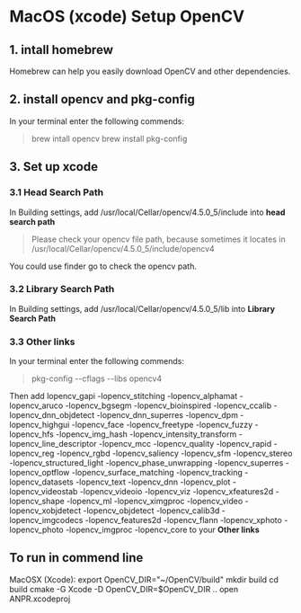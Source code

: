 # MacOS (xcode) Setup OpenCV

## 1. intall homebrew

Homebrew can help you easily download OpenCV and other dependencies. 

## 2. install opencv and pkg-config

In your terminal enter the following commends:

> brew intall opencv
brew install pkg-config

## 3. Set up xcode

### 3.1 Head Search Path

In Building settings,  add /usr/local/Cellar/opencv/4.5.0_5/include into **head search path** 

> Please check your opencv file path, because sometimes it locates in /usr/local/Cellar/opencv/4.5.0_5/include/opencv4

You could use finder go to check the opencv path.

### 3.2 Library Search Path

In Building settings,  add /usr/local/Cellar/opencv/4.5.0_5/lib into **Library Search Path**

### 3.3 Other links

In your terminal enter the following commends:

> pkg-config --cflags --libs opencv4

Then add lopencv_gapi -lopencv_stitching -lopencv_alphamat -lopencv_aruco -lopencv_bgsegm -lopencv_bioinspired -lopencv_ccalib -lopencv_dnn_objdetect -lopencv_dnn_superres -lopencv_dpm -lopencv_highgui -lopencv_face -lopencv_freetype -lopencv_fuzzy -lopencv_hfs -lopencv_img_hash -lopencv_intensity_transform -lopencv_line_descriptor -lopencv_mcc -lopencv_quality -lopencv_rapid -lopencv_reg -lopencv_rgbd -lopencv_saliency -lopencv_sfm -lopencv_stereo -lopencv_structured_light -lopencv_phase_unwrapping -lopencv_superres -lopencv_optflow -lopencv_surface_matching -lopencv_tracking -lopencv_datasets -lopencv_text -lopencv_dnn -lopencv_plot -lopencv_videostab -lopencv_videoio -lopencv_viz -lopencv_xfeatures2d -lopencv_shape -lopencv_ml -lopencv_ximgproc -lopencv_video -lopencv_xobjdetect -lopencv_objdetect -lopencv_calib3d -lopencv_imgcodecs -lopencv_features2d -lopencv_flann -lopencv_xphoto -lopencv_photo -lopencv_imgproc -lopencv_core to your **Other links**

## To run in commend line
MacOSX (Xcode):
    export OpenCV_DIR="~/OpenCV/build"
    mkdir build
    cd build
    cmake -G Xcode -D OpenCV_DIR=$OpenCV_DIR ..
    open ANPR.xcodeproj

